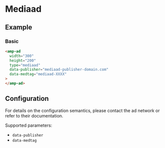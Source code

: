 # Mediaad

## Example

### Basic

```html
<amp-ad
  width="300"
  height="200"
  type="mediaad"
  data-publisher="mediaad-publisher-domain.com"
  data-medtag="mediaad-XXXX"
>
</amp-ad>
```

## Configuration

For details on the configuration semantics, please contact the ad network or refer to their documentation.

Supported parameters:

-   `data-publisher`
-   `data-medtag`
